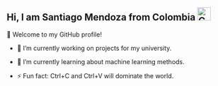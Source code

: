 ## Hi, I am Santiago Mendoza from Colombia <img src="https://upload.wikimedia.org/wikipedia/commons/2/21/Flag_of_Colombia.svg" alt="Colombia flag" width="30">

👋  Welcome to my GitHub profile!

  - 🔭 I’m currently working on projects for my university.

  - 🌱 I’m currently learning about machine learning methods.

  - ⚡ Fun fact: Ctrl+C and Ctrl+V will dominate the world.

<!--
**sanmemu09/sanmemu09** is a ✨ _special_ ✨ repository because its `README.md` (this file) appears on your GitHub profile.

Here are some ideas to get you started:

- 🔭 I’m currently working on ...
- 🌱 I’m currently learning ...    	 	
- 👯 I’m looking to collaborate on ...
- 🤔 I’m looking for help with ...    
- 💬 Ask me about ...
- 📫 How to reach me: ...
- 😄 Pronouns: ...      
- ⚡ Fun fact: ...
-->
          
